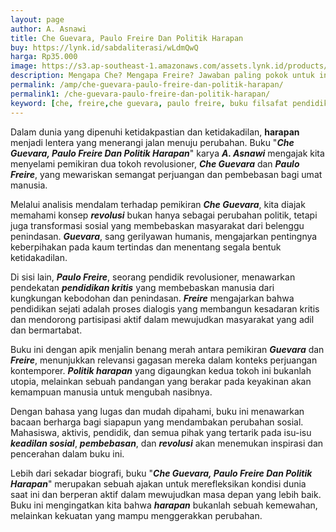 ```yaml
---
layout: page
author: A. Asnawi
title: Che Guevara, Paulo Freire Dan Politik Harapan
buy: https://lynk.id/sabdaliterasi/wLdmQwQ
harga: Rp35.000
image: https://s3.ap-southeast-1.amazonaws.com/assets.lynk.id/products/30-11-2023/1701289125823_8405124
description: Mengapa Che? Mengapa Freire? Jawaban paling pokok untuk ini adalah karena kita sudah kekurangan tokoh yang bisa diidolakan, sehingga kita mencari pahl
permalink: /amp/che-guevara-paulo-freire-dan-politik-harapan/
permalink1: /che-guevara-paulo-freire-dan-politik-harapan/
keyword: [che, freire,che guevara, paulo freire, buku filsafat pendidikan, ebook pendidikan alternatif, politik, filsafat politik, politik barat]
---
```

<p>Dalam dunia yang dipenuhi ketidakpastian dan ketidakadilan, <strong>harapan</strong> menjadi lentera yang menerangi jalan menuju perubahan. Buku "<em><strong>Che Guevara, Paulo Freire Dan Politik Harapan</strong></em>" karya <em><strong>A. Asnawi</strong></em> mengajak kita menyelami pemikiran dua tokoh revolusioner, <em><strong>Che Guevara</strong></em> dan <em><strong>Paulo Freire</strong></em>, yang mewariskan semangat perjuangan dan pembebasan bagi umat manusia.</p><p>Melalui analisis mendalam terhadap pemikiran <em><strong>Che Guevara</strong></em>, kita diajak memahami konsep <em><strong>revolusi</strong></em> bukan hanya sebagai perubahan politik, tetapi juga transformasi sosial yang membebaskan masyarakat dari belenggu penindasan. <em><strong>Guevara</strong></em>, sang gerilyawan humanis, mengajarkan pentingnya keberpihakan pada kaum tertindas dan menentang segala bentuk ketidakadilan.</p><p>Di sisi lain, <em><strong>Paulo Freire</strong></em>, seorang pendidik revolusioner, menawarkan pendekatan <em><strong>pendidikan kritis</strong></em> yang membebaskan manusia dari kungkungan kebodohan dan penindasan. <em><strong>Freire</strong></em> mengajarkan bahwa pendidikan sejati adalah proses dialogis yang membangun kesadaran kritis dan mendorong partisipasi aktif dalam mewujudkan masyarakat yang adil dan bermartabat.</p><p>Buku ini dengan apik menjalin benang merah antara pemikiran <em><strong>Guevara</strong></em> dan <em><strong>Freire</strong></em>, menunjukkan relevansi gagasan mereka dalam konteks perjuangan kontemporer. <em><strong>Politik harapan</strong></em> yang digaungkan kedua tokoh ini bukanlah utopia, melainkan sebuah pandangan yang berakar pada keyakinan akan kemampuan manusia untuk mengubah nasibnya.</p><p>Dengan bahasa yang lugas dan mudah dipahami, buku ini menawarkan bacaan berharga bagi siapapun yang mendambakan perubahan sosial. Mahasiswa, aktivis, pendidik, dan semua pihak yang tertarik pada isu-isu <em><strong>keadilan sosial</strong></em>, <em><strong>pembebasan</strong></em>, dan <em><strong>revolusi</strong></em> akan menemukan inspirasi dan pencerahan dalam buku ini.</p><p>Lebih dari sekadar biografi, buku "<em><strong>Che Guevara, Paulo Freire Dan Politik Harapan</strong></em>" merupakan sebuah ajakan untuk merefleksikan kondisi dunia saat ini dan berperan aktif dalam mewujudkan masa depan yang lebih baik. Buku ini mengingatkan kita bahwa <em><strong>harapan</strong></em> bukanlah sebuah kemewahan, melainkan kekuatan yang mampu menggerakkan perubahan.</p>
